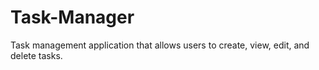 # Task-Manager
Task management application that allows users to create, view, edit, and delete tasks.
